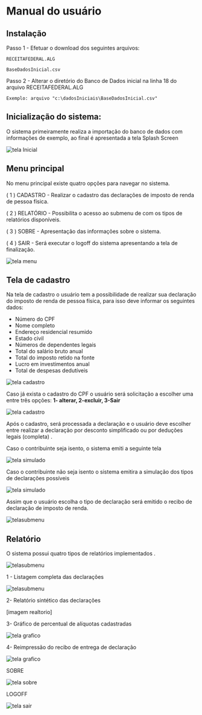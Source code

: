 # Manual do usuário 

## Instalação

Passo 1 - Efetuar o download dos seguintes arquivos:

    RECEITAFEDERAL.ALG 

    BaseDadosInicial.csv

Passo 2 - Alterar o diretório do Banco de Dados inicial na linha 18 do arquivo RECEITAFEDERAL.ALG 

    Exemplo: arquivo "c:\dadosIniciais\BaseDadosInicial.csv"

## Inicialização do sistema:

O sistema primeiramente realiza a importação do banco de dados com informações de exemplo, ao final é apresentada a tela Splash Screen 

![tela Inicial](https://github.com/MacMenez/RECEITA-FEDERAL/blob/master/RECEITA%20FEDERAL/GRUPO%201/img/tela1.jpg)



## Menu principal

No menu principal existe quatro opções para navegar no sistema.

( 1 ) CADASTRO - Realizar o cadastro das declarações de imposto de renda de pessoa física.

( 2 ) RELATÓRIO  - Possibilita o acesso ao submenu de com os tipos de relatórios disponíveis.

( 3 ) SOBRE - Apresentação das informações sobre o sistema.

( 4 )  SAIR - Será executar o logoff do sistema apresentando a tela de finalização.

![tela menu](https://github.com/MacMenez/RECEITA-FEDERAL/blob/master/RECEITA%20FEDERAL/GRUPO%201/img/tela2.jpg)

## Tela de cadastro

Na tela de cadastro o usuário tem a possibilidade de realizar sua declaração do imposto de renda de pessoa física, para isso  deve informar os seguintes dados:

- Número do CPF
- Nome completo
- Endereço residencial resumido 
- Estado civil
- Números de dependentes legais
- Total do salário bruto anual
- Total do imposto retido na fonte
- Lucro em investimentos anual
- Total de despesas dedutíveis

![tela cadastro](https://github.com/MacMenez/RECEITA-FEDERAL/blob/master/RECEITA%20FEDERAL/GRUPO%201/img/tela3.jpg)

Caso já exista o cadastro do CPF o usuário será solicitação a escolher uma entre três opções:  **1- alterar, 2-excluir, 3-Sair**

![tela cadastro](https://github.com/MacMenez/RECEITA-FEDERAL/blob/master/RECEITA%20FEDERAL/GRUPO%201/img/tela10.jpg)


Após o cadastro, será processada a declaração e o usuário deve escolher entre realizar a declaração por desconto simplificado ou por deduções legais (completa) .

Caso o contribuinte seja isento, o sistema emiti a seguinte tela

![tela simulado](https://github.com/MacMenez/RECEITA-FEDERAL/blob/master/RECEITA%20FEDERAL/GRUPO%201/img/tela13.jpg)

Caso o contribuinte não seja isento o sistema emitira a simulação dos tipos de declarações possíveis 

![tela simulado](https://github.com/MacMenez/RECEITA-FEDERAL/blob/master/RECEITA%20FEDERAL/GRUPO%201/img/tela4.jpg)

Assim que o usuário escolha o tipo de declaração será emitido o recibo de declaração de imposto de renda.

![telasubmenu](https://github.com/MacMenez/RECEITA-FEDERAL/blob/master/RECEITA%20FEDERAL/GRUPO%201/img/tela11.jpg)

## Relatório

O sistema possui quatro tipos de relatórios implementados .

![telasubmenu](https://github.com/MacMenez/RECEITA-FEDERAL/blob/master/RECEITA%20FEDERAL/GRUPO%201/img/tela6.jpg)

1 - Listagem completa das declarações 

![telasubmenu](https://github.com/MacMenez/RECEITA-FEDERAL/blob/master/RECEITA%20FEDERAL/GRUPO%201/img/tela9.jpg)

2- Relatório sintético das declarações

[imagem realtorio]

3- Gráfico de percentual de alíquotas cadastradas

![tela grafico](https://github.com/MacMenez/RECEITA-FEDERAL/blob/master/RECEITA%20FEDERAL/GRUPO%201/img/tela5.jpg)

4- Reimpressão do recibo de entrega de declaração 

![tela grafico](https://github.com/MacMenez/RECEITA-FEDERAL/blob/master/RECEITA%20FEDERAL/GRUPO%201/img/tela12.jpg)

SOBRE

![tela sobre](https://github.com/MacMenez/RECEITA-FEDERAL/blob/master/RECEITA%20FEDERAL/GRUPO%201/img/tela7.jpg)

LOGOFF

![tela sair](https://github.com/MacMenez/RECEITA-FEDERAL/blob/master/RECEITA%20FEDERAL/GRUPO%201/img/tela8.jpg)
